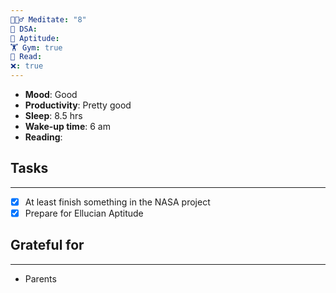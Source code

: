 ```yaml
---
🧘🏻‍♂️ Meditate: "8"
🤖 DSA: 
🧠 Aptitude: 
🏋 Gym: true
📖 Read: 
❌: true
---
```

- **Mood**: Good
- **Productivity**: Pretty good
- **Sleep**: 8.5 hrs
- **Wake-up time**: 6 am
- **Reading**: 

## Tasks
---
- [x] At least finish something in the NASA project
- [x] Prepare for Ellucian Aptitude
## Grateful for
---
- Parents